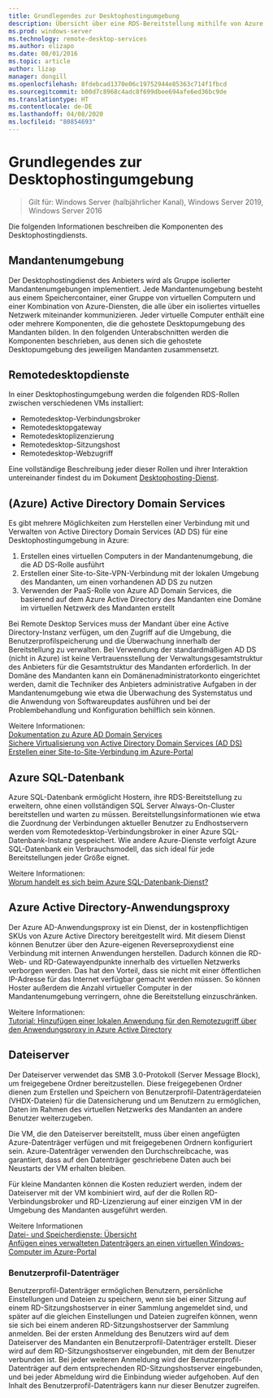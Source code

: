 ```yaml
---
title: Grundlegendes zur Desktophostingumgebung
description: Übersicht über eine RDS-Bereitstellung mithilfe von Azure IaaS.
ms.prod: windows-server
ms.technology: remote-desktop-services
ms.author: elizapo
ms.date: 08/01/2016
ms.topic: article
author: lizap
manager: dongill
ms.openlocfilehash: 8fdebcad1370e06c19752944e85363c714f1fbcd
ms.sourcegitcommit: b00d7c8968c4adc8f699dbee694afe6ed36bc9de
ms.translationtype: HT
ms.contentlocale: de-DE
ms.lasthandoff: 04/08/2020
ms.locfileid: "80854693"
---
```

# <a name="understanding-the-desktop-hosting-environment"></a>Grundlegendes zur Desktophostingumgebung

>Gilt für: Windows Server (halbjährlicher Kanal), Windows Server 2019, Windows Server 2016

Die folgenden Informationen beschreiben die Komponenten des Desktophostingdiensts.  
  
## <a name="tenant-environment"></a>Mandantenumgebung  
Der Desktophostingdienst des Anbieters wird als Gruppe isolierter Mandantenumgebungen implementiert. Jede Mandantenumgebung besteht aus einem Speichercontainer, einer Gruppe von virtuellen Computern und einer Kombination von Azure-Diensten, die alle über ein isoliertes virtuelles Netzwerk miteinander kommunizieren. Jeder virtuelle Computer enthält eine oder mehrere Komponenten, die die gehostete Desktopumgebung des Mandanten bilden. In den folgenden Unterabschnitten werden die Komponenten beschrieben, aus denen sich die gehostete Desktopumgebung des jeweiligen Mandanten zusammensetzt.

## <a name="remote-desktop-services"></a>Remotedesktopdienste
In einer Desktophostingumgebung werden die folgenden RDS-Rollen zwischen verschiedenen VMs installiert:

  - Remotedesktop-Verbindungsbroker
  - Remotedesktopgateway
  - Remotedesktoplizenzierung
  - Remotedesktop-Sitzungshost
  - Remotedesktop-Webzugriff

Eine vollständige Beschreibung jeder dieser Rollen und ihrer Interaktion untereinander findest du im Dokument [Desktophosting-Dienst](Understanding-RDS-roles.md).
  
##  <a name="azure-active-directory-domain-services"></a>(Azure) Active Directory Domain Services  
Es gibt mehrere Möglichkeiten zum Herstellen einer Verbindung mit und Verwalten von Active Directory Domain Services (AD DS) für eine Desktophostingumgebung in Azure:

1. Erstellen eines virtuellen Computers in der Mandantenumgebung, die die AD DS-Rolle ausführt
2. Erstellen einer Site-to-Site-VPN-Verbindung mit der lokalen Umgebung des Mandanten, um einen vorhandenen AD DS zu nutzen
3. Verwenden der PaaS-Rolle von Azure AD Domain Services, die basierend auf dem Azure Active Directory des Mandanten eine Domäne im virtuellen Netzwerk des Mandanten erstellt

Bei Remote Desktop Services muss der Mandant über eine Active Directory-Instanz verfügen, um den Zugriff auf die Umgebung, die Benutzerprofilspeicherung und die Überwachung innerhalb der Bereitstellung zu verwalten. Bei Verwendung der standardmäßigen AD DS (nicht in Azure) ist keine Vertrauensstellung der Verwaltungsgesamtstruktur des Anbieters für die Gesamtstruktur des Mandanten erforderlich. In der Domäne des Mandanten kann ein Domänenadministratorkonto eingerichtet werden, damit die Techniker des Anbieters administrative Aufgaben in der Mandantenumgebung wie etwa die Überwachung des Systemstatus und die Anwendung von Softwareupdates ausführen und bei der Problembehandlung und Konfiguration behilflich sein können.  
    
Weitere Informationen:  
[Dokumentation zu Azure AD Domain Services](https://azure.microsoft.com/documentation/services/active-directory-ds/)  
[Sichere Virtualisierung von Active Directory Domain Services (AD DS)](https://azure.microsoft.com/documentation/articles/active-directory-new-forest-virtual-machine/)  
[Erstellen einer Site-to-Site-Verbindung im Azure-Portal](https://azure.microsoft.com/documentation/articles/vpn-gateway-howto-site-to-site-resource-manager-portal/)  
  
## <a name="azure-sql-database"></a>Azure SQL-Datenbank  
Azure SQL-Datenbank ermöglicht Hostern, ihre RDS-Bereitstellung zu erweitern, ohne einen vollständigen SQL Server Always-On-Cluster bereitstellen und warten zu müssen. Bereitstellungsinformationen wie etwa die Zuordnung der Verbindungen aktueller Benutzer zu Endhostservern werden vom Remotedesktop-Verbindungsbroker in einer Azure SQL-Datenbank-Instanz gespeichert. Wie andere Azure-Dienste verfolgt Azure SQL-Datenbank ein Verbrauchsmodell, das sich ideal für jede Bereitstellungen jeder Größe eignet.   
  
Weitere Informationen:  
[Worum handelt es sich beim Azure SQL-Datenbank-Dienst?](https://azure.microsoft.com/documentation/articles/sql-database-technical-overview/)  
  
## <a name="azure-active-directory-application-proxy"></a>Azure Active Directory-Anwendungsproxy  
Der Azure AD-Anwendungsproxy ist ein Dienst, der in kostenpflichtigen SKUs von Azure Active Directory bereitgestellt wird. Mit diesem Dienst können Benutzer über den Azure-eigenen Reverseproxydienst eine Verbindung mit internen Anwendungen herstellen. Dadurch können die RD-Web- und RD-Gatewayendpunkte innerhalb des virtuellen Netzwerks verborgen werden. Das hat den Vorteil, dass sie nicht mit einer öffentlichen IP-Adresse für das Internet verfügbar gemacht werden müssen. So können Hoster außerdem die Anzahl virtueller Computer in der Mandantenumgebung verringern, ohne die Bereitstellung einzuschränken.
  
Weitere Informationen:  
[Tutorial: Hinzufügen einer lokalen Anwendung für den Remotezugriff über den Anwendungsproxy in Azure Active Directory](https://azure.microsoft.com/documentation/articles/active-directory-application-proxy-enable/)  
    
## <a name="file-server"></a>Dateiserver  
Der Dateiserver verwendet das SMB 3.0-Protokoll (Server Message Block), um freigegebene Ordner bereitzustellen. Diese freigegebenen Ordner dienen zum Erstellen und Speichern von Benutzerprofil-Datenträgerdateien (VHDX-Dateien) für die Datensicherung und um Benutzern zu ermöglichen, Daten im Rahmen des virtuellen Netzwerks des Mandanten an andere Benutzer weiterzugeben.
  
Die VM, die den Dateiserver bereitstellt, muss über einen angefügten Azure-Datenträger verfügen und mit freigegebenen Ordnern konfiguriert sein. Azure-Datenträger verwenden den Durchschreibcache, was garantiert, dass auf den Datenträger geschriebene Daten auch bei Neustarts der VM erhalten bleiben.  
  
Für kleine Mandanten können die Kosten reduziert werden, indem der Dateiserver mit der VM kombiniert wird, auf der die Rollen RD-Verbindungsbroker und RD-Lizenzierung auf einer einzigen VM in der Umgebung des Mandanten ausgeführt werden.  
  
Weitere Informationen  
[Datei- und Speicherdienste: Übersicht](https://technet.microsoft.com/library/hh831487.aspx)  
[Anfügen eines verwalteten Datenträgers an einen virtuellen Windows-Computer im Azure-Portal](http://www.windowsazure.com/manage/windows/how-to-guides/attach-a-disk/)  
  
### <a name="user-profile-disks"></a>Benutzerprofil-Datenträger  
Benutzerprofil-Datenträger ermöglichen Benutzern, persönliche Einstellungen und Dateien zu speichern, wenn sie bei einer Sitzung auf einem RD-Sitzungshostserver in einer Sammlung angemeldet sind, und später auf die gleichen Einstellungen und Dateien zugreifen können, wenn sie sich bei einem anderen RD-Sitzungshostserver der Sammlung anmelden. Bei der ersten Anmeldung des Benutzers wird auf dem Dateiserver des Mandanten ein Benutzerprofil-Datenträger erstellt. Dieser wird auf dem RD-Sitzungshostserver eingebunden, mit dem der Benutzer verbunden ist. Bei jeder weiteren Anmeldung wird der Benutzerprofil-Datenträger auf dem entsprechenden RD-Sitzungshostserver eingebunden, und bei jeder Abmeldung wird die Einbindung wieder aufgehoben. Auf den Inhalt des Benutzerprofil-Datenträgers kann nur dieser Benutzer zugreifen.  
  


